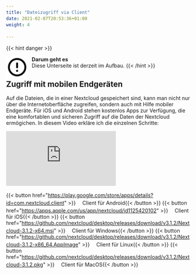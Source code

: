 ```yaml
---
title: "Dateizugriff via Client"
date: 2021-02-07T20:53:36+01:00
weight: 4

---
```

{{< hint danger >}}

<img src="/images/alert-circle-outline.svg" height="60px"
     alt="info"
     style="float: left; margin-right: 10px;" />
**Darum geht es**\
 Diese Unterseite ist derzeit im Aufbau.
{{< /hint >}}

## Zugriff mit mobilen Endgeräten

Auf die Dateien, die in einer Nextcloud gespeichert sind, kann man nicht nur über die Internetoberfläche zugreifen, sondern auch mit Hilfe mobiler Endgeräte. Für iOS und Android stehen kostenlos Apps zur Verfügung, die eine komfortablen und sicheren Zugriff auf die Daten der Nextcloud ermögichen. In diesem Video erkläre ich die einzelnen Schritte:
<div class="video-container">
<iframe sandbox="allow-same-origin allow-scripts allow-popups" src="https://tube.foss-schule.de/videos/embed/1d1b1e69-7c98-4a57-acb5-6b2b5a3b878d?warningTitle=0" frameborder="0" allowfullscreen></iframe>
</div>

{{< button href="https://play.google.com/store/apps/details?id=com.nextcloud.client" >}}<svg width="18" height="18"><use xlink:href="/images/tabler-sprite.svg#tabler-external-link"/></svg>Client für Android{{< /button >}}
{{< button href="https://apps.apple.com/us/app/nextcloud/id1125420102" >}}<svg width="18" height="18"><use xlink:href="/images/tabler-sprite.svg#tabler-external-link"/></svg>Client für iOS{{< /button >}}
{{< button href="https://github.com/nextcloud/desktop/releases/download/v3.1.2/Nextcloud-3.1.2-x64.msi" >}}<svg width="18" height="18"><use xlink:href="/images/tabler-sprite.svg#tabler-external-link"/></svg>Client für Windows{{< /button >}}
{{< button href="https://github.com/nextcloud/desktop/releases/download/v3.1.2/Nextcloud-3.1.2-x86_64.AppImage" >}}<svg width="18" height="18"><use xlink:href="/images/tabler-sprite.svg#tabler-external-link"/></svg>Client für Linux{{< /button >}}
{{< button href="https://github.com/nextcloud/desktop/releases/download/v3.1.2/Nextcloud-3.1.2.pkg" >}}<svg width="18" height="18"><use xlink:href="/images/tabler-sprite.svg#tabler-external-link"/></svg>Client für MacOS{{< /button >}}
